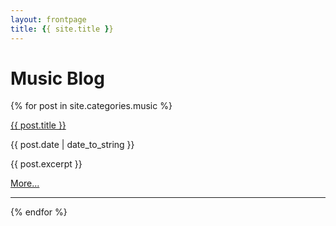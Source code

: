 ```yaml
---
layout: frontpage
title: {{ site.title }}
---
```


# Music Blog

{% for post in site.categories.music %}

<a href="{{ site.baseurl }}{{ post.url }}">{{ post.title }}</a>

{{ post.date | date_to_string }}

{{ post.excerpt }}

<a href="{{ site.baseurl }}{{ post.url }}">More...</a>

-----

{% endfor %}
